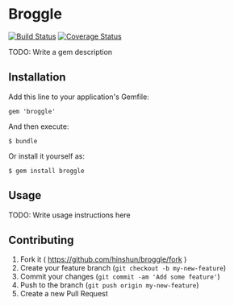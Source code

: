 # Broggle

[![Build Status](https://travis-ci.org/hinshun/broggle.png?branch=master)](https://travis-ci.org/hinshun/broggle) [![Coverage Status](https://coveralls.io/repos/hinshun/broggle/badge.png)](https://coveralls.io/r/hinshun/broggle)

TODO: Write a gem description

## Installation

Add this line to your application's Gemfile:

    gem 'broggle'

And then execute:

    $ bundle

Or install it yourself as:

    $ gem install broggle

## Usage

TODO: Write usage instructions here

## Contributing

1. Fork it ( https://github.com/hinshun/broggle/fork )
2. Create your feature branch (`git checkout -b my-new-feature`)
3. Commit your changes (`git commit -am 'Add some feature'`)
4. Push to the branch (`git push origin my-new-feature`)
5. Create a new Pull Request
